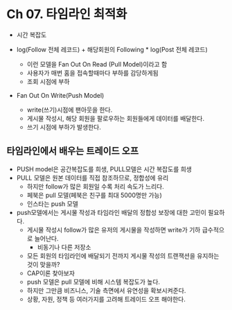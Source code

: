 # Ch 07. 타임라인 최적화

+ 시간 복잡도
+ log(Follow 전체 레코드) + 해당회원의 Following * log(Post 전체 레코드)
  - 이런 모델을 Fan Out On Read (Pull Model)이라고 함
  - 사용자가 매번 홈을 접속할때마다 부하를 감당하게됨 
  - 조회 시점에 부하
 
+ Fan Out On Write(Push Model)
  - write(쓰기)시점에 팬아웃을 한다.
  - 게시물 작성시, 해당 회원을 팔로우하는 회원들에게 데이터를 배달한다.
  - 쓰기 시점에 부하가 발생한다.
  
## 타임라인에서 배우는 트레이드 오프
+ PUSH model은 공간복잡도를 희생, PULL모델은 시간 복잡도를 희생
+ PULL 모델은 원본 데이터를 직접 참조하므로, 정합성에 유리
  - 하지만 follow가 많은 회원일 수록 처리 속도가 느리다.
  - 페북은 pull 모델(페북은 친구를 최대 5000명만 가능)
  - 인스타는 push 모델
+ push모델에서는 게시물 작성과 타임라인 배달의 정합성 보장에 대한 고민이 필요하다.
  - 게시물 작성시 follow가 많은 유저의 게시물을 작성하면 write가 기하 급수적으로 늘어난다.
    - 비동기나 다른 저장소
  - 모든 회원의 타임라인에 배달되기 전까지 게시물 작성의 트랜잭션을 유지하는 것이 맞을까?
  - CAP이론 찾아보자
  - push 모델은 pull 모델에 비해 시스템 복잡도가 높다.
  - 하지만 그만큼 비즈니스, 기술 측면에서 유연성을 확보시켜준다.
  - 상황, 자원, 정책 등 여러가지를 고려해 트레이드 오프 해야한다.
  
